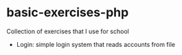 # basic-exercises-php
Collection of exercises that I use for school
- Login: simple login system that reads accounts from file
